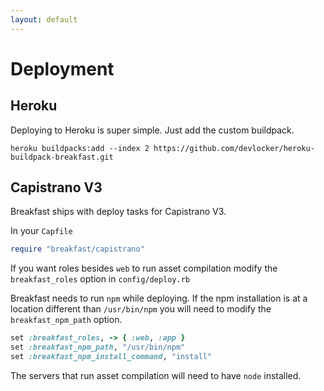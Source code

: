 ```yaml
---
layout: default
---
```


# Deployment

## Heroku
Deploying to Heroku is super simple. Just add the custom buildpack.

~~~
heroku buildpacks:add --index 2 https://github.com/devlocker/heroku-buildpack-breakfast.git
~~~



## Capistrano V3 

Breakfast ships with deploy tasks for Capistrano V3.

In your `Capfile`

~~~ruby
require "breakfast/capistrano"
~~~

If you want roles besides `web` to run asset compilation modify the
`breakfast_roles` option in `config/deploy.rb`

Breakfast needs to run `npm` while deploying. If the npm installation is at a
location different than `/usr/bin/npm` you will need to modify the
`breakfast_npm_path` option.

~~~ruby
set :breakfast_roles, -> { :web, :app }
set :breakfast_npm_path, "/usr/bin/npm"
set :breakfast_npm_install_command, "install"
~~~

The servers that run asset compilation will need to have `node` installed.
